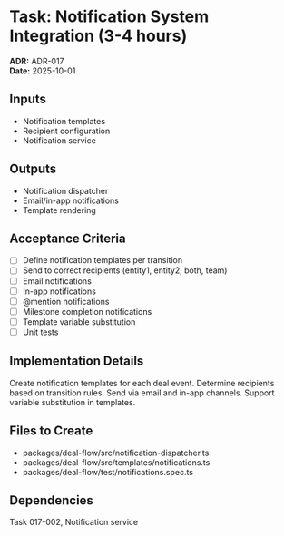 # Task: Notification System Integration (3-4 hours)
**ADR:** ADR-017  
**Date:** 2025-10-01

## Inputs
- Notification templates
- Recipient configuration
- Notification service

## Outputs
- Notification dispatcher
- Email/in-app notifications
- Template rendering

## Acceptance Criteria
- [ ] Define notification templates per transition
- [ ] Send to correct recipients (entity1, entity2, both, team)
- [ ] Email notifications
- [ ] In-app notifications
- [ ] @mention notifications
- [ ] Milestone completion notifications
- [ ] Template variable substitution
- [ ] Unit tests

## Implementation Details
Create notification templates for each deal event. Determine recipients based on transition rules. Send via email and in-app channels. Support variable substitution in templates.

## Files to Create
- packages/deal-flow/src/notification-dispatcher.ts
- packages/deal-flow/src/templates/notifications.ts
- packages/deal-flow/test/notifications.spec.ts

## Dependencies
Task 017-002, Notification service